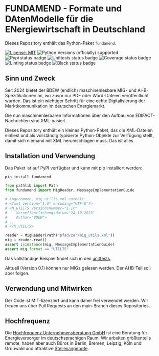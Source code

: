 # FUNDAMEND - Formate und DAtenModelle für die ENergiewirtschaft in Deutschland

Dieses Repository enthält das Python-Paket `fundamend`.

[![License: MIT](https://img.shields.io/badge/License-MIT-yellow.svg)](LICENSE)
![Python Versions (officially) supported](https://img.shields.io/pypi/pyversions/fundamend.svg)
![Pypi status badge](https://img.shields.io/pypi/v/fundamend)
![Unittests status badge](https://github.com/Hochfrequenz/xml-fundamend-python/workflows/Unittests/badge.svg)
![Coverage status badge](https://github.com/Hochfrequenz/xml-fundamend-python/workflows/Coverage/badge.svg)
![Linting status badge](https://github.com/Hochfrequenz/xml-fundamend-python/workflows/Linting/badge.svg)
![Black status badge](https://github.com/Hochfrequenz/xml-fundamend-python/workflows/Formatting/badge.svg)

## Sinn und Zweck
Seit 2024 bietet der BDEW (endlich) maschinenlesbare MIG- und AHB-Spezifikationen an, wo zuvor nur PDF oder Word-Dateien veröffentlicht wurden.
Das ist ein wichtiger Schritt für eine echte Digitalisierung der Marktkommunikation im deutschen Energiemarkt.

Die nun maschinenlesbaren Informationen über den Aufbau von EDIFACT-Nachrichten sind XML-basiert.

Dieses Repository enthält ein kleines Python-Paket, das die XML-Dateien einliest und als vollständig typisierte Python-Objekte zur Verfügung stellt, damit sich niemand mit XML herumschlagen muss.
Das ist alles.

## Installation und Verwendung
Das Paket ist auf PyPI verfügbar und kann mit pip installiert werden:
```bash
pip install fundamend
```

```python
from pathlib import Path
from fundamend import MigReader, MessageImplementationGuide

# Angenommen, mig_utilts.xml enthält:
# <?xml version="1.0" encoding="UTF-8"?>
# <M_UTILTS Versionsnummer="1.1c"
#    Veroeffentlichungsdatum="24.10.2023"
#    Author="BDEW">
# ...
# </M_UTILTS>

reader = MigReader(Path("pfad/zur/mig_utils.xml"))
mig = reader.read()
assert isinstance(mig, MessageImplementationGuide)
assert mig.format == "UTILTS"
```
Das vollständige Beispiel findet sich in den [unittests](unittests).

Aktuell (Version 0.1) können nur MIGs gelesen werden.
Der AHB-Teil soll aber folgen.

## Verwendung und Mitwirken
Der Code ist MIT-lizenziert und kann daher frei verwendet werden.
Wir freuen uns über Pull Requests an den main-Branch dieses Repositories.

## Hochfrequenz
Die [Hochfrequenz Unternehmensberatung GmbH](https://www.hochfrequenz.de) ist eine Beratung für Energieversorger im deutschsprachigen Raum.
Wir arbeiten größtenteils remote, haben aber auch Büros in Berlin, Bremen, Leipzig, Köln und Grünwald und attraktive [Stellenangebote](https://www.hochfrequenz.de/index.php/karriere/aktuelle-stellenausschreibungen/full-stack-entwickler).
